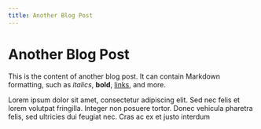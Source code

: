 ```yaml
---
title: Another Blog Post
---
```


# Another Blog Post

This is the content of another blog post. It can contain Markdown formatting, such as *italics*, **bold**, [links](https://example.com), and more.

Lorem ipsum dolor sit amet, consectetur adipiscing elit. Sed nec felis et lorem volutpat fringilla. Integer non posuere tortor. Donec vehicula pharetra felis, sed ultricies dui feugiat nec. Cras ac ex et justo interdum 
